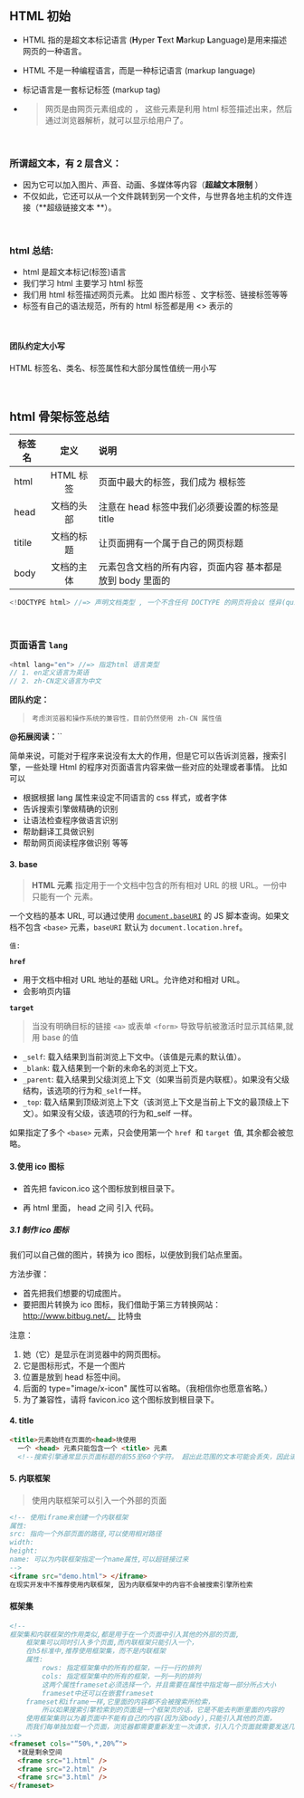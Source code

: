 ## HTML 初始

- HTML 指的是超文本标记语言 (**H**yper **T**ext **M**arkup **L**anguage)是用来描述网页的一种语言。

- HTML 不是一种编程语言，而是一种标记语言 (markup language)

- 标记语言是一套标记标签 (markup tag)

- > 网页是由网页元素组成的 ， 这些元素是利用 html 标签描述出来，然后通过浏览器解析，就可以显示给用户了。

<br/>

### 所谓超文本，有 2 层含义：

- 因为它可以加入图片、声音、动画、多媒体等内容（**超越文本限制** ）
- 不仅如此，它还可以从一个文件跳转到另一个文件，与世界各地主机的文件连接（**超级链接文本 **）。

<br/>

### html 总结:

- html 是超文本标记(标签)语言
- 我们学习 html 主要学习 html 标签
- 我们用 html 标签描述网页元素。 比如 图片标签 、文字标签、链接标签等等
- 标签有自己的语法规范，所有的 html 标签都是用 <> 表示的

<br/>

#### 团队约定大小写

HTML 标签名、类名、标签属性和大部分属性值统一用小写

<br/>

## html 骨架标签总结

| 标签名 |    定义    | 说明                                                      |
| ------ | :--------: | :-------------------------------------------------------- |
| html   | HTML 标签  | 页面中最大的标签，我们成为 根标签                         |
| head   | 文档的头部 | 注意在 head 标签中我们必须要设置的标签是 title            |
| titile | 文档的标题 | 让页面拥有一个属于自己的网页标题                          |
| body   | 文档的主体 | 元素包含文档的所有内容，页面内容 基本都是放到 body 里面的 |

```javascript
<!DOCTYPE html> //=> 声明文档类型 , 一个不含任何 DOCTYPE 的网页将会以 怪异(quirks) 模式渲染。
```

<br/>

### 页面语言 `lang`

```javascript
<html lang="en"> //=> 指定html 语言类型
// 1. en定义语言为英语
// 2. zh-CN定义语言为中文
```

**团队约定：**

> ```
> 考虑浏览器和操作系统的兼容性，目前仍然使用 zh-CN 属性值
> ```

**@拓展阅读：**``

简单来说，可能对于程序来说没有太大的作用，但是它可以告诉浏览器，搜索引擎，一些处理 Html 的程序对页面语言内容来做一些对应的处理或者事情。
比如可以

- 根据根据 lang 属性来设定不同语言的 css 样式，或者字体
- 告诉搜索引擎做精确的识别
- 让语法检查程序做语言识别
- 帮助翻译工具做识别
- 帮助网页阅读程序做识别
  等等

#### 3. base

> **HTML <base> 元素** 指定用于一个文档中包含的所有相对 URL 的根 URL。一份中只能有一个 <base> 元素。

一个文档的基本 URL, 可以通过使用 [`document.baseURI`](https://developer.mozilla.org/zh-CN/docs/Web/API/Document/baseURI) 的 JS 脚本查询。如果文档不包含 `<base>` 元素，`baseURI` 默认为 `document.location.href`。

`值:`

**`href`**

- 用于文档中相对 URL 地址的基础 URL。允许绝对和相对 URL。
- 会影响页内锚

**`target`**

> 当没有明确目标的链接 `<a>` 或表单 `<form>` 导致导航被激活时显示其结果,就用 base 的值

- `_self`: 载入结果到当前浏览上下文中。（该值是元素的默认值）。
- `_blank`: 载入结果到一个新的未命名的浏览上下文。
- `_parent`: 载入结果到父级浏览上下文（如果当前页是内联框）。如果没有父级结构，该选项的行为和`_self`一样。
- `_top`: 载入结果到顶级浏览上下文（该浏览上下文是当前上下文的最顶级上下文）。如果没有父级，该选项的行为和\_self 一样。

如果指定了多个 `<base>` 元素，只会使用第一个 `href `和 `target `值, 其余都会被忽略。

#### 3.使用 ico 图标

- 首先把 favicon.ico 这个图标放到根目录下。

- 再 html 里面， head 之间 引入 代码。

  > <link rel="shortcut icon" href="favicon.ico"  type="image/x-icon"/>

##### 3.1 制作 ico 图标

我们可以自己做的图片，转换为 ico 图标，以便放到我们站点里面。

方法步骤：

- 首先把我们想要的切成图片。
- 要把图片转换为 ico 图标，我们借助于第三方转换网站： http://www.bitbug.net/。 比特虫

注意：

1. 她（它）是显示在浏览器中的网页图标。
2. 它是图标形式，不是一个图片
3. 位置是放到 head 标签中间。
4. 后面的 type="image/x-icon" 属性可以省略。（我相信你也愿意省略。）
5. 为了兼容性，请将 favicon.ico 这个图标放到根目录下。

#### 4. title

```html
<title>元素始终在页面的<head>块使用
  一个 <head> 元素只能包含一个 <title> 元素
  <!--搜索引擎通常显示页面标题的前55至60个字符。 超出此范围的文本可能会丢失，因此请尽量不要使标题更长。 如果您必须使用较长的标题，请确保重要的部分出现在前面，并且标题中可能要删除的部分中没有关键内容。-->
```

#### 5. 内联框架

> 使用内联框架可以引入一个外部的页面

```html
<!-- 使用iframe来创建一个内联框架
属性: 
src: 指向一个外部页面的路径,可以使用相对路径
width:
height:
name: 可以为内联框架指定一个name属性,可以超链接过来
-->
<iframe src="demo.html"> </iframe>
在现实开发中不推荐使用内联框架, 因为内联框架中的内容不会被搜索引擎所检索
```

#### 框架集

```html
<!--
框架集和内联框架的作用类似,都是用于在一个页面中引入其他的外部的页面,
	框架集可以同时引入多个页面,而内联框架只能引入一个，
	在h5标准中,推荐使用框架集，而不是内联框架
	属性:
		rows: 指定框架集中的所有的框架，一行一行的排列
		cols: 指定框架集中的所有的框架，一列一列的排列
		这两个属性frameset必须选择一个，并且需要在属性中指定每一部分所占大小
		frameset中还可以在嵌套frameset
	frameset和iframe一样,它里面的内容都不会被搜索所检索，
		所以如果搜索引擎检索到的页面是一个框架页的话，它是不能去判断里面的内容的
	使用框架集则以为着页面中不能有自己的内容(因为没body),只能引入其他的页面，
	而我们每单独加载一个页面，浏览器都需要重新发生一次请求，引入几个页面就需要发送几次请求
-->
<frameset cols="“50%,*,20%”">
  *就是剩余空间
  <frame src="1.html" />
  <frame src="2.html" />
  <frame src="3.html" />
</frameset>
```
